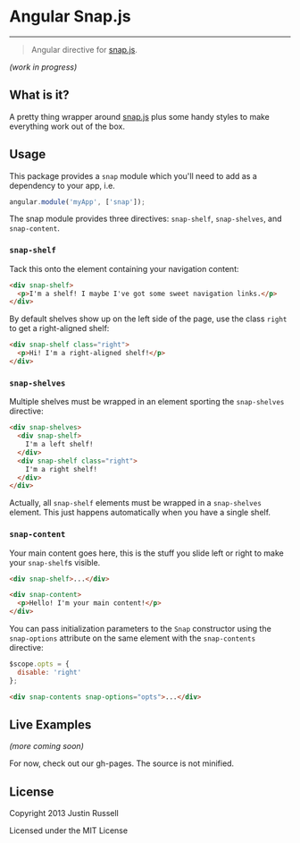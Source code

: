 # Angular Snap.js
- - -

> Angular directive for [snap.js](https://github.com/jakiestfu/Snap.js). 

_(work in progress)_

## What is it?

A pretty thing wrapper around [snap.js](https://github.com/jakiestfu/Snap.js) plus some handy styles to make everything work out of the box.

## Usage

This package provides a `snap` module which you'll need to add as a dependency
to your app, i.e.

```javascript
angular.module('myApp', ['snap']);
```

The snap module provides three directives: `snap-shelf`, `snap-shelves`, and
`snap-content`.

### `snap-shelf`

Tack this onto the element containing your navigation content:

```html
<div snap-shelf>
  <p>I'm a shelf! I maybe I've got some sweet navigation links.</p>
</div>
```

By default shelves show up on the left side of the page, use the class `right`
to get a right-aligned shelf:

```html
<div snap-shelf class="right">
  <p>Hi! I'm a right-aligned shelf!</p>
</div>
```

### `snap-shelves`

Multiple shelves must be wrapped in an element sporting the `snap-shelves`
directive:

```html
<div snap-shelves>
  <div snap-shelf>
    I'm a left shelf!
  </div>
  <div snap-shelf class="right">
    I'm a right shelf!
  </div>
</div>
```

Actually, all `snap-shelf` elements must be wrapped in a `snap-shelves` element.
This just happens automatically when you have a single shelf.

### `snap-content`

Your main content goes here, this is the stuff you slide left or right to make
your `snap-shelf`s visible.

```html
<div snap-shelf>...</div>

<div snap-content>
  <p>Hello! I'm your main content!</p>
</div>
```

You can pass initialization parameters to the `Snap` constructor using the
`snap-options` attribute on the same element with the `snap-contents` directive:

```javascript
$scope.opts = {
  disable: 'right'
};
```

```html
<div snap-contents snap-options="opts">...</div>
```

## Live Examples

_(more coming soon)_

For now, check out our gh-pages. The source is not minified.

## License

Copyright 2013 Justin Russell

Licensed under the MIT License
